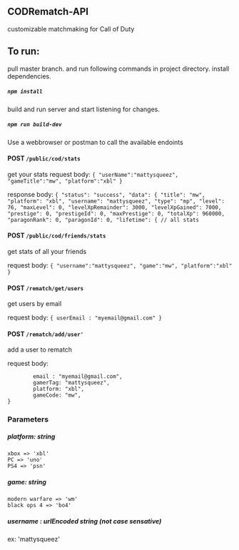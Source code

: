 ## CODRematch-API
customizable matchmaking for Call of Duty 


## To run: 
  pull master branch. and run following commands in project directory. 
install dependencies. 
##### `npm install`
build and run server and start listening for changes.
##### `npm run build-dev`



 Use a webbrowser or postman to call the available endoints

  #### POST `/public/cod/stats`
   get your stats
   request body: ```{
	"userName":"mattysqueez",
	"gameTitle":"mw",
	"platform":"xbl"
}```

response body: ```{
    "status": "success",
    "data": {
        "title": "mw",
        "platform": "xbl",
        "username": "mattysqueez",
        "type": "mp",
        "level": 76,
        "maxLevel": 0,
        "levelXpRemainder": 3000,
        "levelXpGained": 7000,
        "prestige": 0,
        "prestigeId": 0,
        "maxPrestige": 0,
        "totalXp": 960000,
        "paragonRank": 0,
        "paragonId": 0,
        "lifetime": { // all stats```
	
	
#### POST `/public/cod/friends/stats`

get stats of all your friends

request body: ```{
	"username":"mattysqueez",
	"game":"mw",
	"platform":"xbl"
}```



#### POST `/rematch/get/users`
get users by email

request body: ```{
	userEmail : "myemail@gmail.com"
}```


#### POST `/rematch/add/user'`
add a user to rematch

request body: 
``` {
        email : "myemail@gmail.com", 
        gamerTag: "mattysqueez",
        platform: "xbl",
        gameCode: "mw",
}
```


### Parameters
##### platform: string
```
xbox => 'xbl'
PC => 'uno'
PS4 => 'psn'
```
##### game: string
```
modern warfare => 'wm'
black ops 4 => 'bo4'
```

##### username : urlEncoded string (not case sensative)
ex: 'mattysqueez'
